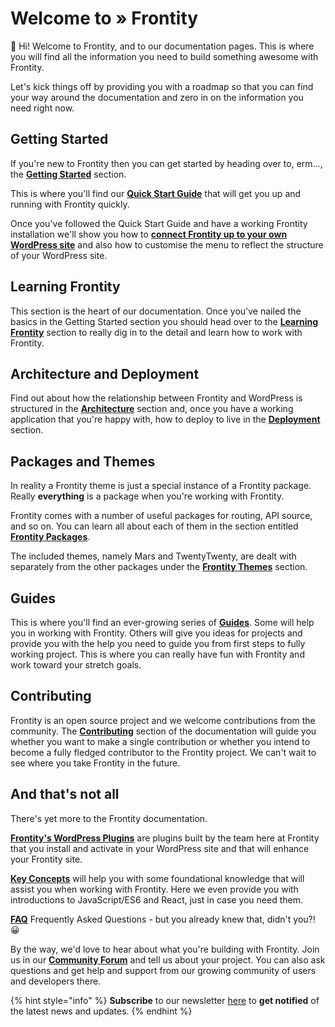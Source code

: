 # Welcome to » Frontity

**👋** Hi! Welcome to Frontity, and to our documentation pages. This is where you will find all the information you need to build something awesome with Frontity.

Let's kick things off by providing you with a roadmap so that you can find your way around the documentation and zero in on the information you need right now.

## **Getting Started**

If you're new to Frontity then you can get started by heading over to, erm..., the [**Getting Started**](getting-started/README.md) section.

This is where you'll find our [**Quick Start Guide**](getting-started/quick-start-guide.md) that will get you up and running with Frontity quickly.

Once you've followed the Quick Start Guide and have a working Frontity installation we'll show you how to [**connect Frontity up to your own WordPress site**](getting-started/connecting-to-wordpress.md) and also how to customise the menu to reflect the structure of your WordPress site.

## **Learning Frontity**

This section is the heart of our documentation. Once you've nailed the basics in the Getting Started section you should head over to the [**Learning Frontity**](learning-frontity/README.md) section to really dig in to the detail and learn how to work with Frontity.

## **Architecture and Deployment**

Find out about how the relationship between Frontity and WordPress is structured in the [**Architecture**](architecture/README.md) section and, once you have a working application that you're happy with, how to deploy to live in the [**Deployment**](deployment/README.md) section.

## **Packages and Themes**

In reality a Frontity theme is just a special instance of a Frontity package. Really **everything** is a package when you're working with Frontity. 

Frontity comes with a number of useful packages for routing, API source, and so on. You can learn all about each of them in the section entitled [**Frontity Packages**](api-reference-1/README.md).

The included themes, namely Mars and TwentyTwenty, are dealt with separately from the other packages under the [**Frontity Themes**](frontity-themes/README.md) section.

## **Guides**

This is where you'll find an ever-growing series of [**Guides**](guides/README.md). Some will help you in working with Frontity. Others will give you ideas for projects and provide you with the help you need to guide you from first steps to fully working project. This is where you can really have fun with Frontity and work toward your stretch goals.

## **Contributing**

Frontity is an open source project and we welcome contributions from the community. The [**Contributing**](contributing/README.md) section of the documentation will guide you whether you want to make a single contribution or whether you intend to become a fully fledged contributor to the Frontity project. We can't wait to see where you take Frontity in the future.

## **And that's not all**

There's yet more to the Frontity documentation.

[**Frontity's WordPress Plugins**](frontity-plugins/README.md) are plugins built by the team here at Frontity that you install and activate in your WordPress site and that will enhance your Frontity site. 

[**Key Concepts**](resources/README.md) will help you with some foundational knowledge that will assist you when working with Frontity. Here we even provide you with introductions to JavaScript/ES6 and React, just in case you need them.

[**FAQ**](faq.md) Frequently Asked Questions - but you already knew that, didn't you?! 😀



By the way, we'd love to hear about what you're building with Frontity. Join us in our [**Community Forum**](https://community.frontity.org) and tell us about your project. You can also ask questions and get help and support from our growing community of users and developers there.


{% hint style="info" %}
**Subscribe** to our newsletter [here](https://frontity.org/#newsletter) to **get notified** of the latest news and updates.
{% endhint %}

